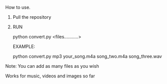 How to use.

1. Pull the repository 
2. RUN
		
	python convert.py <format> <files...........>

	EXAMPLE:

	python convert.py mp3 your_song.m4a song_two.m4a song_three.wav

Note: You can add as many files as you wish

Works for music, videos and images so far